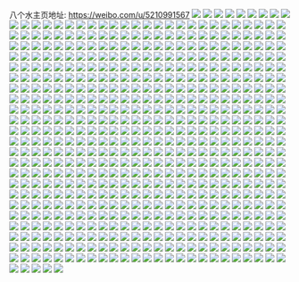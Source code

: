 八个水主页地址: https://weibo.com/u/5210991567 
![](https://wx4.sinaimg.cn/mw2000/005GEMX5ly1h9gey5vyi4j31o0280u0x.jpg) 
![](https://wx4.sinaimg.cn/mw2000/005GEMX5ly1h9gf0i4vkaj31o0280npd.jpg) 
![](https://wx4.sinaimg.cn/mw2000/005GEMX5ly1h9gf0k9v6uj31o0280qv5.jpg) 
![](https://wx4.sinaimg.cn/mw2000/005GEMX5ly1h9gf0n06wxj31o0280npd.jpg) 
![](https://wx4.sinaimg.cn/mw2000/005GEMX5ly1h9czkvmze8j329635sqv5.jpg) 
![](https://wx4.sinaimg.cn/mw2000/005GEMX5ly1h93srna5d2j32c0340b29.jpg) 
![](https://wx4.sinaimg.cn/mw2000/005GEMX5ly1h93srnpyzqj32c03407wh.jpg) 
![](https://wx4.sinaimg.cn/mw2000/005GEMX5ly1h93srmkduwj32c0340qv7.jpg) 
![](https://wx4.sinaimg.cn/mw2000/005GEMX5ly1h93sro7ycij32c0340b29.jpg) 
![](https://wx4.sinaimg.cn/mw2000/005GEMX5ly1h93srootwbj32c03407wh.jpg) 
![](https://wx4.sinaimg.cn/mw2000/005GEMX5ly1h93srqcg6mj32g533zx6p.jpg) 
![](https://wx4.sinaimg.cn/mw2000/005GEMX5ly1h93srryj27j32c0340qv5.jpg) 
![](https://wx4.sinaimg.cn/mw2000/005GEMX5ly1h93srtt03nj32c0340u0y.jpg) 
![](https://wx4.sinaimg.cn/mw2000/005GEMX5ly1h8l05dmzvkj32801o0e82.jpg) 
![](https://wx4.sinaimg.cn/mw2000/005GEMX5ly1h8l05fzbmfj31o02801kz.jpg) 
![](https://wx4.sinaimg.cn/mw2000/005GEMX5ly1h8l05jiqdsj31o02801kz.jpg) 
![](https://wx4.sinaimg.cn/mw2000/005GEMX5ly1h8l05bpfg2j31o02807wi.jpg) 
![](https://wx4.sinaimg.cn/mw2000/005GEMX5ly1h8l05ligzaj31o0280b2a.jpg) 
![](https://wx4.sinaimg.cn/mw2000/005GEMX5ly1h8l05nrnquj32801o04qq.jpg) 
![](https://wx4.sinaimg.cn/mw2000/005GEMX5ly1h8l057kz4dj32801o0kjm.jpg) 
![](https://wx4.sinaimg.cn/mw2000/005GEMX5ly1h8d2urvsj7j31o0280npd.jpg) 
![](https://wx4.sinaimg.cn/mw2000/005GEMX5ly1h8ato4u8zmj30lc0sgdnh.jpg) 
![](https://wx4.sinaimg.cn/mw2000/005GEMX5ly1h88lgmqphkj32801o07wh.jpg) 
![](https://wx4.sinaimg.cn/mw2000/005GEMX5ly1h88lgksahjj31o0280b29.jpg) 
![](https://wx4.sinaimg.cn/mw2000/005GEMX5ly1h88lgnlpjdj31o0280kjl.jpg) 
![](https://wx4.sinaimg.cn/mw2000/005GEMX5ly1h83ofme8pxj32801o0npd.jpg) 
![](https://wx4.sinaimg.cn/mw2000/005GEMX5ly1h83off1amfj31o0280u0x.jpg) 
![](https://wx4.sinaimg.cn/mw2000/005GEMX5ly1h83ofp0f60j32801o0b29.jpg) 
![](https://wx4.sinaimg.cn/mw2000/005GEMX5ly1h83i53p9oej31o0280b29.jpg) 
![](https://wx4.sinaimg.cn/mw2000/005GEMX5ly1h83oftvh3sj316o1kwqno.jpg) 
![](https://wx4.sinaimg.cn/mw2000/005GEMX5ly1h83ofz33loj316o1kw7r5.jpg) 
![](https://wx4.sinaimg.cn/mw2000/005GEMX5ly1h83og46kt4j316o1kwnjv.jpg) 
![](https://wx4.sinaimg.cn/mw2000/005GEMX5ly1h83og88g2kj316o1kwasc.jpg) 
![](https://wx4.sinaimg.cn/mw2000/005GEMX5ly1h83ogbefatj32801o0e81.jpg) 
![](https://wx4.sinaimg.cn/mw2000/005GEMX5ly1h83ogk2mozj31o0280hdt.jpg) 
![](https://wx4.sinaimg.cn/mw2000/005GEMX5ly1h817heslv9j30tq0sg0we.jpg) 
![](https://wx4.sinaimg.cn/mw2000/005GEMX5ly1h817hfsxz0j30n01dse26.jpg) 
![](https://wx4.sinaimg.cn/mw2000/005GEMX5ly1h817hgzzkuj30n01dse21.jpg) 
![](https://wx4.sinaimg.cn/mw2000/005GEMX5ly1h817hihd43j30n01dsnjv.jpg) 
![](https://wx4.sinaimg.cn/mw2000/005GEMX5ly1h817heb8ioj30n01dsty5.jpg) 
![](https://wx4.sinaimg.cn/mw2000/005GEMX5ly1h806l0jrkrj30sg0xgn1t.jpg) 
![](https://wx4.sinaimg.cn/mw2000/005GEMX5ly1h806l0yuk5j30u00u0jw5.jpg) 
![](https://wx4.sinaimg.cn/mw2000/005GEMX5ly1h806l1afbgj30n01dsqbz.jpg) 
![](https://wx4.sinaimg.cn/mw2000/005GEMX5ly1h806l09adrj30n01ds44c.jpg) 
![](https://wx4.sinaimg.cn/mw2000/005GEMX5ly1h806l1krhpj30n01dsqa9.jpg) 
![](https://wx4.sinaimg.cn/mw2000/005GEMX5ly1h7pvinyyc9j31o0280x6p.jpg) 
![](https://wx4.sinaimg.cn/mw2000/005GEMX5ly1h7pvipt7m1j31o0280npd.jpg) 
![](https://wx4.sinaimg.cn/mw2000/005GEMX5ly1h7pvik76ytj31o0280qv5.jpg) 
![](https://wx4.sinaimg.cn/mw2000/005GEMX5ly1h7pviqmnu1j31o0280b29.jpg) 
![](https://wx4.sinaimg.cn/mw2000/005GEMX5ly1h7pvirbq67j31o02804qp.jpg) 
![](https://wx4.sinaimg.cn/mw2000/005GEMX5ly1h7pviuv1drj31o0280hdu.jpg) 
![](https://wx4.sinaimg.cn/mw2000/005GEMX5ly1h7pvixen2pj31o0280b29.jpg) 
![](https://wx4.sinaimg.cn/mw2000/005GEMX5ly1h7guoygaemj30qc08qq3o.jpg) 
![](https://wx4.sinaimg.cn/mw2000/005GEMX5ly1h7dcrbfuk8j30n01dsti4.jpg) 
![](https://wx4.sinaimg.cn/mw2000/005GEMX5ly1h772kk5fuwj30u0140ag8.jpg) 
![](https://wx4.sinaimg.cn/mw2000/005GEMX5ly1h72fpncqjtj31kw16oqr0.jpg) 
![](https://wx4.sinaimg.cn/mw2000/005GEMX5ly1h72fpmp7olj31kw16okep.jpg) 
![](https://wx4.sinaimg.cn/mw2000/005GEMX5ly1h6sidwfvdjj30n01dsn3u.jpg) 
![](https://wx4.sinaimg.cn/mw2000/005GEMX5ly1h6sidvugs9j32801o0b29.jpg) 
![](https://wx4.sinaimg.cn/mw2000/005GEMX5ly1h6sie0vvvzj30n00c4acn.jpg) 
![](https://wx4.sinaimg.cn/mw2000/005GEMX5ly1h65e75joofj31771lle11.jpg) 
![](https://wx4.sinaimg.cn/mw2000/005GEMX5ly1h5j8yk8mooj30n01dsgta.jpg) 
![](https://wx4.sinaimg.cn/mw2000/005GEMX5ly1h5izv6737mj30n01dsjwu.jpg) 
![](https://wx4.sinaimg.cn/mw2000/005GEMX5ly1h57oiot812j30u013s7c9.jpg) 
![](https://wx4.sinaimg.cn/mw2000/005GEMX5ly1h57oiog3g0j30u014sdny.jpg) 
![](https://wx4.sinaimg.cn/mw2000/005GEMX5ly1h537mlbfogj30tf1gcdoi.jpg) 
![](https://wx4.sinaimg.cn/mw2000/005GEMX5ly1h4znwzdmgrj31kw16ox1u.jpg) 
![](https://wx4.sinaimg.cn/mw2000/005GEMX5ly1h4znx0ukj1j31o0280hdt.jpg) 
![](https://wx4.sinaimg.cn/mw2000/005GEMX5ly1h4znx2622aj31o0280npd.jpg) 
![](https://wx4.sinaimg.cn/mw2000/005GEMX5ly1h4znx3g1vcj31kw23wkhg.jpg) 
![](https://wx4.sinaimg.cn/mw2000/005GEMX5ly1h4znwxv7lkj32801o0hdt.jpg) 
![](https://wx4.sinaimg.cn/mw2000/005GEMX5ly1h4znx4r579j32801o0b29.jpg) 
![](https://wx4.sinaimg.cn/mw2000/005GEMX5ly1h4zokqg36ij32801o07wh.jpg) 
![](https://wx4.sinaimg.cn/mw2000/005GEMX5ly1h4zolp3ipaj31o0280kjl.jpg) 
![](https://wx4.sinaimg.cn/mw2000/005GEMX5ly1h4zolskuljj31o0280kjl.jpg) 
![](https://wx4.sinaimg.cn/mw2000/005GEMX5ly1h4zolv9u3ej31o0280x34.jpg) 
![](https://wx4.sinaimg.cn/mw2000/005GEMX5ly1h4zolxbs36j32801o0e81.jpg) 
![](https://wx4.sinaimg.cn/mw2000/005GEMX5ly1h4sn21yimwj32801o0kjl.jpg) 
![](https://wx4.sinaimg.cn/mw2000/005GEMX5ly1h4sn2o4jnsj31o0280hdt.jpg) 
![](https://wx4.sinaimg.cn/mw2000/005GEMX5ly1h4sn385kltj32801o0qv5.jpg) 
![](https://wx4.sinaimg.cn/mw2000/005GEMX5ly1h4sn4hiog0j32c03404qr.jpg) 
![](https://wx4.sinaimg.cn/mw2000/005GEMX5ly1h3zj97c4lpj32801o0hdt.jpg) 
![](https://wx4.sinaimg.cn/mw2000/005GEMX5ly1h3zj993005j32801o0kjl.jpg) 
![](https://wx4.sinaimg.cn/mw2000/005GEMX5ly1h3v346rku0j32801o0u0x.jpg) 
![](https://wx4.sinaimg.cn/mw2000/005GEMX5ly1h3v349o3b6j32c03407wj.jpg) 
![](https://wx4.sinaimg.cn/mw2000/005GEMX5ly1h3tnl6ddf5j32c033znpe.jpg) 
![](https://wx4.sinaimg.cn/mw2000/005GEMX5ly1h3tnl9mg61j32c033znpe.jpg) 
![](https://wx4.sinaimg.cn/mw2000/005GEMX5ly1h3suhgvdprj31ds0n0dux.jpg) 
![](https://wx4.sinaimg.cn/mw2000/005GEMX5ly1h3jo71z6e5j32801o01ky.jpg) 
![](https://wx4.sinaimg.cn/mw2000/005GEMX5ly1h3jo743m4bj32801o04qq.jpg) 
![](https://wx4.sinaimg.cn/mw2000/005GEMX5ly1h3jo76brtlj32801o07wi.jpg) 
![](https://wx4.sinaimg.cn/mw2000/005GEMX5ly1h3jo781qkaj32801o0u0x.jpg) 
![](https://wx4.sinaimg.cn/mw2000/005GEMX5ly1h3jo79x1o7j32801o01ky.jpg) 
![](https://wx4.sinaimg.cn/mw2000/005GEMX5ly1h3jo7bl215j30n01dsqg0.jpg) 
![](https://wx4.sinaimg.cn/mw2000/005GEMX5ly1h3jo6zeonej32c03401kz.jpg) 
![](https://wx4.sinaimg.cn/mw2000/005GEMX5ly1h3jo7f3safj33402c0u0y.jpg) 
![](https://wx4.sinaimg.cn/mw2000/005GEMX5ly1h3jo7kbzlkj32801o0qv8.jpg) 
![](https://wx4.sinaimg.cn/mw2000/005GEMX5ly1h3jo7peo9wj32801o0b2c.jpg) 
![](https://wx4.sinaimg.cn/mw2000/005GEMX5ly1h3jo7uaq1cj32801o0kjo.jpg) 
![](https://wx4.sinaimg.cn/mw2000/005GEMX5ly1h3jo7yaotbj32801o04qs.jpg) 
![](https://wx4.sinaimg.cn/mw2000/005GEMX5ly1h3jo8ybmbnj32c03407wo.jpg) 
![](https://wx4.sinaimg.cn/mw2000/005GEMX5ly1h2ywgdrxdoj31400u0tf2.jpg) 
![](https://wx4.sinaimg.cn/mw2000/005GEMX5ly1h2ywgf8mu1j31400u0n72.jpg) 
![](https://wx4.sinaimg.cn/mw2000/005GEMX5ly1h2ywgg66buj30u0140wkr.jpg) 
![](https://wx4.sinaimg.cn/mw2000/005GEMX5ly1h2xt4h2lesj30u00u0n2k.jpg) 
![](https://wx4.sinaimg.cn/mw2000/005GEMX5ly1h2xt4hhalij30u00u0jwn.jpg) 
![](https://wx4.sinaimg.cn/mw2000/005GEMX5ly1h2xt4idrxvj31400u0dpe.jpg) 
![](https://wx4.sinaimg.cn/mw2000/005GEMX5ly1h2xt4gm4wdj31400u0wnu.jpg) 
![](https://wx4.sinaimg.cn/mw2000/005GEMX5ly1h2xt4jblkyj314t0u0gu3.jpg) 
![](https://wx4.sinaimg.cn/mw2000/005GEMX5ly1h2xt4kt858j314t0u0jzt.jpg) 
![](https://wx4.sinaimg.cn/mw2000/005GEMX5ly1h2xt4lh14ej30u013m43j.jpg) 
![](https://wx4.sinaimg.cn/mw2000/005GEMX5ly1h2xt4lwdo3j30u013pq7t.jpg) 
![](https://wx4.sinaimg.cn/mw2000/005GEMX5ly1h2xt4mf3krj31400u0wld.jpg) 
![](https://wx4.sinaimg.cn/mw2000/005GEMX5ly1h2pe58l46fj32801o0u0x.jpg) 
![](https://wx4.sinaimg.cn/mw2000/005GEMX5ly1h2pe4wme4wj32801o0u0x.jpg) 
![](https://wx4.sinaimg.cn/mw2000/005GEMX5ly1h2pe5ijp4gj32801o0u0x.jpg) 
![](https://wx4.sinaimg.cn/mw2000/005GEMX5ly1h2js8h02u3j32801o01kx.jpg) 
![](https://wx4.sinaimg.cn/mw2000/005GEMX5ly1h2e23y118qj32c033y7wj.jpg) 
![](https://wx4.sinaimg.cn/mw2000/005GEMX5ly1h2e240ud4wj32c033y4qs.jpg) 
![](https://wx4.sinaimg.cn/mw2000/005GEMX5ly1h2e23w1sh0j32c033y1ky.jpg) 
![](https://wx4.sinaimg.cn/mw2000/005GEMX5ly1h2bs3chhxuj316o1kw1db.jpg) 
![](https://wx4.sinaimg.cn/mw2000/005GEMX5ly1h2bm99w0p0j30n01dsamj.jpg) 
![](https://wx4.sinaimg.cn/mw2000/005GEMX5ly1h2bm98cfegj32c03407wj.jpg) 
![](https://wx4.sinaimg.cn/mw2000/005GEMX5ly1h25l9to1fsj30n00r4jta.jpg) 
![](https://wx4.sinaimg.cn/mw2000/005GEMX5ly1h24skwkv0hj32801o0kjl.jpg) 
![](https://wx4.sinaimg.cn/mw2000/005GEMX5ly1h24sktrngnj31o0280npd.jpg) 
![](https://wx4.sinaimg.cn/mw2000/005GEMX5ly1h23d4mxzgdj32c030hx6q.jpg) 
![](https://wx4.sinaimg.cn/mw2000/005GEMX5ly1h20364ayxbj31400u043o.jpg) 
![](https://wx4.sinaimg.cn/mw2000/005GEMX5ly1h20363pp0lj30u00z20xd.jpg) 
![](https://wx4.sinaimg.cn/mw2000/005GEMX5ly1h1vkf4m7qnj30n01dsast.jpg) 
![](https://wx4.sinaimg.cn/mw2000/005GEMX5ly1h1vkf3nqd2j30n01dstq9.jpg) 
![](https://wx4.sinaimg.cn/mw2000/005GEMX5ly1h1px37fjiuj32c0340hdv.jpg) 
![](https://wx4.sinaimg.cn/mw2000/005GEMX5ly1h1px39k57gj31nz280b29.jpg) 
![](https://wx4.sinaimg.cn/mw2000/005GEMX5ly1h1px353y51j30n01e1jxa.jpg) 
![](https://wx4.sinaimg.cn/mw2000/005GEMX5ly1h1px39zv7xj30n01elq8x.jpg) 
![](https://wx4.sinaimg.cn/mw2000/005GEMX5ly1h1px3bgyjpj32801o0kjl.jpg) 
![](https://wx4.sinaimg.cn/mw2000/005GEMX5ly1h1px3d1hhoj31o0280npd.jpg) 
![](https://wx4.sinaimg.cn/mw2000/005GEMX5ly1h1px3ep36qj32801o0qv5.jpg) 
![](https://wx4.sinaimg.cn/mw2000/005GEMX5ly1h1px3gagvkj31o02801ky.jpg) 
![](https://wx4.sinaimg.cn/mw2000/005GEMX5ly1h1px3ic1baj327z1nxkjl.jpg) 
![](https://wx4.sinaimg.cn/mw2000/005GEMX5ly1h1nilio3cgj30u01hc16q.jpg) 
![](https://wx4.sinaimg.cn/mw2000/005GEMX5ly1h1bwxf7v3sj31kw16ob29.jpg) 
![](https://wx4.sinaimg.cn/mw2000/005GEMX5ly1h18k7vlzauj32801o04qq.jpg) 
![](https://wx4.sinaimg.cn/mw2000/005GEMX5ly1h18k7ypf7ij32801o0npd.jpg) 
![](https://wx4.sinaimg.cn/mw2000/005GEMX5ly1h18k7tf4cvj32801o0x6p.jpg) 
![](https://wx4.sinaimg.cn/mw2000/005GEMX5ly1h18k85qc21j32801o04qq.jpg) 
![](https://wx4.sinaimg.cn/mw2000/005GEMX5ly1h18k8d8xe6j32801o0b2a.jpg) 
![](https://wx4.sinaimg.cn/mw2000/005GEMX5ly1h18k8orwfsj32c03407wj.jpg) 
![](https://wx4.sinaimg.cn/mw2000/005GEMX5ly1h14i803u82j31jp15s4jf.jpg) 
![](https://wx4.sinaimg.cn/mw2000/005GEMX5ly1h12wjpv5m7j30u00u0jx3.jpg) 
![](https://wx4.sinaimg.cn/mw2000/005GEMX5ly1h12wjqirfdj30pt0xdn0u.jpg) 
![](https://wx4.sinaimg.cn/mw2000/005GEMX5ly1h12wjr1au1j31400u0dno.jpg) 
![](https://wx4.sinaimg.cn/mw2000/005GEMX5ly1h12wjrsd62j31400u07cq.jpg) 
![](https://wx4.sinaimg.cn/mw2000/005GEMX5ly1h12wjsg1ouj31400u0jyc.jpg) 
![](https://wx4.sinaimg.cn/mw2000/005GEMX5ly1h12wju3lcmj30u01hc10q.jpg) 
![](https://wx4.sinaimg.cn/mw2000/005GEMX5ly1h0y6pva29cj32801o0u0x.jpg) 
![](https://wx4.sinaimg.cn/mw2000/005GEMX5ly1h0vp9ozc6ej32c03404qs.jpg) 
![](https://wx4.sinaimg.cn/mw2000/005GEMX5ly1h0vp9sipxtj32c03407wk.jpg) 
![](https://wx4.sinaimg.cn/mw2000/005GEMX5ly1h0vp9xu78fj32c0340kjo.jpg) 
![](https://wx4.sinaimg.cn/mw2000/005GEMX5ly1h0vpa1yb3aj32c0340x6s.jpg) 
![](https://wx4.sinaimg.cn/mw2000/005GEMX5ly1h0vpa6gof5j32c03407wk.jpg) 
![](https://wx4.sinaimg.cn/mw2000/005GEMX5ly1h0r513izwij32c0340hdv.jpg) 
![](https://wx4.sinaimg.cn/mw2000/005GEMX5ly1h0r515gntuj31af0lxaiv.jpg) 
![](https://wx4.sinaimg.cn/mw2000/005GEMX5ly1h0r50n7dc4j32801o01ky.jpg) 
![](https://wx4.sinaimg.cn/mw2000/005GEMX5ly1h0r5182cv2j32801o04qp.jpg) 
![](https://wx4.sinaimg.cn/mw2000/005GEMX5ly1h0r518m0f2j30lh0ziwfm.jpg) 
![](https://wx4.sinaimg.cn/mw2000/005GEMX5ly1h0nb6u2243j30n01ds4h5.jpg) 
![](https://wx4.sinaimg.cn/mw2000/005GEMX5ly1h0mj4178w7j30zk1beb29.jpg) 
![](https://wx4.sinaimg.cn/mw2000/005GEMX5ly1h0mj3v8mx2j32801o0b2b.jpg) 
![](https://wx4.sinaimg.cn/mw2000/005GEMX5ly1h0mj452yawj31be0zknmi.jpg) 
![](https://wx4.sinaimg.cn/mw2000/005GEMX5ly1h0mj46rqgej32801o0b29.jpg) 
![](https://wx4.sinaimg.cn/mw2000/005GEMX5ly1h0leam9t4bj31o0280e81.jpg) 
![](https://wx4.sinaimg.cn/mw2000/005GEMX5ly1h0leap7fa3j31o0280e81.jpg) 
![](https://wx4.sinaimg.cn/mw2000/005GEMX5ly1h0leas8g3xj32801o0e81.jpg) 
![](https://wx4.sinaimg.cn/mw2000/005GEMX5ly1h0leaiot53j32801o0qv5.jpg) 
![](https://wx4.sinaimg.cn/mw2000/005GEMX5ly1h0leavofrzj32801o0kjl.jpg) 
![](https://wx4.sinaimg.cn/mw2000/005GEMX5ly1h0leawxscwj32801o07wh.jpg) 
![](https://wx4.sinaimg.cn/mw2000/005GEMX5ly1h0557tennbj31o0280npd.jpg) 
![](https://wx4.sinaimg.cn/mw2000/005GEMX5ly1h05580h5sfj32801o04qp.jpg) 
![](https://wx4.sinaimg.cn/mw2000/005GEMX5ly1h0558bxwosj32801o0kjl.jpg) 
![](https://wx4.sinaimg.cn/mw2000/005GEMX5ly1h0558o9wzpj32801o0kjl.jpg) 
![](https://wx4.sinaimg.cn/mw2000/005GEMX5ly1h0558zplmxj32801o0hdt.jpg) 
![](https://wx4.sinaimg.cn/mw2000/005GEMX5ly1h055996l9ij32801o0kjl.jpg) 
![](https://wx4.sinaimg.cn/mw2000/005GEMX5ly1h0559myfc1j32801o0kjl.jpg) 
![](https://wx4.sinaimg.cn/mw2000/005GEMX5ly1h0559uj9a5j316o1kwe5h.jpg) 
![](https://wx4.sinaimg.cn/mw2000/005GEMX5ly1h055adldm6j32c033z1kz.jpg) 
![](https://wx4.sinaimg.cn/mw2000/005GEMX5ly1h055ajupw8j32801o0npd.jpg) 
![](https://wx4.sinaimg.cn/mw2000/005GEMX5ly1h055au20fbj32801o0kjl.jpg) 
![](https://wx4.sinaimg.cn/mw2000/005GEMX5ly1h0557htrrpj32801o0qv5.jpg) 
![](https://wx4.sinaimg.cn/mw2000/005GEMX5ly1h055b8lw49j32801o0qv5.jpg) 
![](https://wx4.sinaimg.cn/mw2000/005GEMX5ly1h055bc2jvmj31o02807wh.jpg) 
![](https://wx4.sinaimg.cn/mw2000/005GEMX5ly1gzwp0iwzpwj30je19379c.jpg) 
![](https://wx4.sinaimg.cn/mw2000/005GEMX5ly1gzwp0jh29fj30g40fc0u0.jpg) 
![](https://wx4.sinaimg.cn/mw2000/005GEMX5ly1gzgzaevws8j33402c0b2d.jpg) 
![](https://wx4.sinaimg.cn/mw2000/005GEMX5ly1gzgzahk0csj33402bt7wk.jpg) 
![](https://wx4.sinaimg.cn/mw2000/005GEMX5ly1gzgzalix46j33402b6b2c.jpg) 
![](https://wx4.sinaimg.cn/mw2000/005GEMX5ly1gzgzaptmvhj334029sqv8.jpg) 
![](https://wx4.sinaimg.cn/mw2000/005GEMX5ly1gzgzaqvrsuj32c02qmqv5.jpg) 
![](https://wx4.sinaimg.cn/mw2000/005GEMX5ly1gzgzauoyf5j33402c01l1.jpg) 
![](https://wx4.sinaimg.cn/mw2000/005GEMX5ly1gzgzaz3ou7j33402c0b2d.jpg) 
![](https://wx4.sinaimg.cn/mw2000/005GEMX5ly1gzgzb2fti3j32u527gnpf.jpg) 
![](https://wx4.sinaimg.cn/mw2000/005GEMX5ly1gzgzb3p69rj32sq220npe.jpg) 
![](https://wx4.sinaimg.cn/mw2000/005GEMX5ly1gzgzb616k3j32801o0u0x.jpg) 
![](https://wx4.sinaimg.cn/mw2000/005GEMX5ly1gzgzb7r20yj32801o0npd.jpg) 
![](https://wx4.sinaimg.cn/mw2000/005GEMX5ly1gzgzb8hco7j32801o0e81.jpg) 
![](https://wx4.sinaimg.cn/mw2000/005GEMX5ly1gyuwirs08tj30n01dswpg.jpg) 
![](https://wx4.sinaimg.cn/mw2000/005GEMX5ly1gyt8qr6gt0j30zk0mp7ab.jpg) 
![](https://wx4.sinaimg.cn/mw2000/005GEMX5ly1gyt8r58fkwj30zk0ltgum.jpg) 
![](https://wx4.sinaimg.cn/mw2000/005GEMX5ly1gyt8r4uciwj30zk0hmdn8.jpg) 
![](https://wx4.sinaimg.cn/mw2000/005GEMX5ly1gyt8r5ndbnj30zk0ie10b.jpg) 
![](https://wx4.sinaimg.cn/mw2000/005GEMX5ly1gyke8vojn5j31o0280dyg.jpg) 
![](https://wx4.sinaimg.cn/mw2000/005GEMX5ly1gyke8yg257j31o02804hs.jpg) 
![](https://wx4.sinaimg.cn/mw2000/005GEMX5ly1gyke902n0zj31o0280qma.jpg) 
![](https://wx4.sinaimg.cn/mw2000/005GEMX5ly1gyke90zsq3j32801o0h47.jpg) 
![](https://wx4.sinaimg.cn/mw2000/005GEMX5ly1gyke926aebj31o02801cp.jpg) 
![](https://wx4.sinaimg.cn/mw2000/005GEMX5ly1gyke933cgej31o0280asz.jpg) 
![](https://wx4.sinaimg.cn/mw2000/005GEMX5ly1gyke93rc5wj31o0280h51.jpg) 
![](https://wx4.sinaimg.cn/mw2000/005GEMX5ly1gyke8xiho0j31o0280qn7.jpg) 
![](https://wx4.sinaimg.cn/mw2000/005GEMX5ly1gyke8uvyk8j31o0280h6i.jpg) 
![](https://wx4.sinaimg.cn/mw2000/005GEMX5ly1gyke94coqsj31o02801cl.jpg) 
![](https://wx4.sinaimg.cn/mw2000/005GEMX5ly1gyke951kggj31o0280e0f.jpg) 
![](https://wx4.sinaimg.cn/mw2000/005GEMX5ly1gyke95i2xgj31o0280ava.jpg) 
![](https://wx4.sinaimg.cn/mw2000/005GEMX5ly1gyke95z7luj31o0280h5j.jpg) 
![](https://wx4.sinaimg.cn/mw2000/005GEMX5ly1gyke96ihrtj31o02801g7.jpg) 
![](https://wx4.sinaimg.cn/mw2000/005GEMX5ly1gyke9727u9j31o0280nig.jpg) 
![](https://wx4.sinaimg.cn/mw2000/005GEMX5ly1gyke97ym88j31o0280kdb.jpg) 
![](https://wx4.sinaimg.cn/mw2000/005GEMX5ly1gyke98irphj31o0280awz.jpg) 
![](https://wx4.sinaimg.cn/mw2000/005GEMX5ly1gyjd4e98izj31kw1fgh9k.jpg) 
![](https://wx4.sinaimg.cn/mw2000/005GEMX5ly1gyjd4fwl4oj31171acqgs.jpg) 
![](https://wx4.sinaimg.cn/mw2000/005GEMX5ly1gyckfonbojj31ds0n0wxr.jpg) 
![](https://wx4.sinaimg.cn/mw2000/005GEMX5ly1gyckfpu9kcj31ds0n0ww1.jpg) 
![](https://wx4.sinaimg.cn/mw2000/005GEMX5ly1gyckfqud30j31ds0n0ww8.jpg) 
![](https://wx4.sinaimg.cn/mw2000/005GEMX5ly1gych3tvvf7j31o0280e81.jpg) 
![](https://wx4.sinaimg.cn/mw2000/005GEMX5ly1gych3vmww1j31o0280b29.jpg) 
![](https://wx4.sinaimg.cn/mw2000/005GEMX5ly1gych3xhmohj32801o0hdt.jpg) 
![](https://wx4.sinaimg.cn/mw2000/005GEMX5ly1gych3yy693j32801o07wh.jpg) 
![](https://wx4.sinaimg.cn/mw2000/005GEMX5ly1gych3zzahfj31o0280b29.jpg) 
![](https://wx4.sinaimg.cn/mw2000/005GEMX5ly1gych41gkk6j32801o0kjl.jpg) 
![](https://wx4.sinaimg.cn/mw2000/005GEMX5ly1gych42uggcj31o0280b29.jpg) 
![](https://wx4.sinaimg.cn/mw2000/005GEMX5ly1gych44i49pj31o02807wh.jpg) 
![](https://wx4.sinaimg.cn/mw2000/005GEMX5ly1gxxksp3v1uj32801o0hdt.jpg) 
![](https://wx4.sinaimg.cn/mw2000/005GEMX5ly1gxv4np8ektj32801o0b29.jpg) 
![](https://wx4.sinaimg.cn/mw2000/005GEMX5ly1gxv4nqemcdj32801o07wh.jpg) 
![](https://wx4.sinaimg.cn/mw2000/005GEMX5ly1gxv4nv4526j32801o0b29.jpg) 
![](https://wx4.sinaimg.cn/mw2000/005GEMX5ly1gxv4ntxhlvj32801o0e81.jpg) 
![](https://wx4.sinaimg.cn/mw2000/005GEMX5ly1gxv4nrjguzj32801o0b29.jpg) 
![](https://wx4.sinaimg.cn/mw2000/005GEMX5ly1gxv4nobj51j32801o0b29.jpg) 
![](https://wx4.sinaimg.cn/mw2000/005GEMX5ly1gxjdp5kajlj30ml0zr0w5.jpg) 
![](https://wx4.sinaimg.cn/mw2000/005GEMX5ly1gxh9fqej9dj30n01ds109.jpg) 
![](https://wx4.sinaimg.cn/mw2000/005GEMX5ly1gxh9fte9slj30n01ds46b.jpg) 
![](https://wx4.sinaimg.cn/mw2000/005GEMX5ly1gxh9fv7tutj30n01dswlx.jpg) 
![](https://wx4.sinaimg.cn/mw2000/005GEMX5ly1gxh9fygvygj30n01dsdnf.jpg) 
![](https://wx4.sinaimg.cn/mw2000/005GEMX5ly1gxh9foc3zkj30n01dsqas.jpg) 
![](https://wx4.sinaimg.cn/mw2000/005GEMX5ly1gxh9g0kfecj30n01dswm9.jpg) 
![](https://wx4.sinaimg.cn/mw2000/005GEMX5ly1gx9ocxs79aj30mu0b0t94.jpg) 
![](https://wx4.sinaimg.cn/mw2000/005GEMX5ly1gx9jv6en2ej30n01ds7c1.jpg) 
![](https://wx4.sinaimg.cn/mw2000/005GEMX5ly1gx9jvl20vuj30mu0pitd8.jpg) 
![](https://wx4.sinaimg.cn/mw2000/005GEMX5ly1gwwc0a7z1ej30u014043q.jpg) 
![](https://wx4.sinaimg.cn/mw2000/005GEMX5ly1gwwc0akm2yj31400u07ah.jpg) 
![](https://wx4.sinaimg.cn/mw2000/005GEMX5ly1gwwc0avog7j30u00yiq8b.jpg) 
![](https://wx4.sinaimg.cn/mw2000/005GEMX5ly1gwwc0behs7j31400u07al.jpg) 
![](https://wx4.sinaimg.cn/mw2000/005GEMX5ly1gwwc0c7labj31400u0qag.jpg) 
![](https://wx4.sinaimg.cn/mw2000/005GEMX5ly1gwk2v6zcrqj30u0140n5s.jpg) 
![](https://wx4.sinaimg.cn/mw2000/005GEMX5ly1gw3kacvlbhj31400u0tfc.jpg) 
![](https://wx4.sinaimg.cn/mw2000/005GEMX5ly1gw3kadfsxkj30u014045x.jpg) 
![](https://wx4.sinaimg.cn/mw2000/005GEMX5ly1gvpo4gxblhj61400u07bh02.jpg) 
![](https://wx4.sinaimg.cn/mw2000/005GEMX5ly1gvpo4fd03hj61400u045602.jpg) 
![](https://wx4.sinaimg.cn/mw2000/005GEMX5ly1gvpo4fztf3j31400u0101.jpg) 
![](https://wx4.sinaimg.cn/mw2000/005GEMX5ly1gvpo4ggg54j31400u0qaa.jpg) 
![](https://wx4.sinaimg.cn/mw2000/005GEMX5ly1gvpo4hdm0kj60u01407a002.jpg) 
![](https://wx4.sinaimg.cn/mw2000/005GEMX5ly1gvpo4hw02sj60u014049702.jpg) 
![](https://wx4.sinaimg.cn/mw2000/005GEMX5ly1gvki070jwlj60u01407ff02.jpg) 
![](https://wx4.sinaimg.cn/mw2000/005GEMX5ly1gvki07tnvtj60u0140wod02.jpg) 
![](https://wx4.sinaimg.cn/mw2000/005GEMX5ly1gvhgnvwqtxj61400u044o02.jpg) 
![](https://wx4.sinaimg.cn/mw2000/005GEMX5ly1gvf5xkicwpj60n01ds43s02.jpg) 
![](https://wx4.sinaimg.cn/mw2000/005GEMX5ly1gvf5xcw3o5j60n01dsn2302.jpg) 
![](https://wx4.sinaimg.cn/mw2000/005GEMX5ly1gvf5yafbajj60u01hc11z02.jpg) 
![](https://wx4.sinaimg.cn/mw2000/005GEMX5ly1gvf5y8s3o4j60u0140q9n02.jpg) 
![](https://wx4.sinaimg.cn/mw2000/005GEMX5ly1gvdf6wfv2mj60u01400zn02.jpg) 
![](https://wx4.sinaimg.cn/mw2000/005GEMX5ly1gv5fydma1xj60u0140qaq02.jpg) 
![](https://wx4.sinaimg.cn/mw2000/005GEMX5ly1gv5fybubeuj61400u0n6u02.jpg) 
![](https://wx4.sinaimg.cn/mw2000/005GEMX5ly1gv4uy46ss7j60u0140jzd02.jpg) 
![](https://wx4.sinaimg.cn/mw2000/005GEMX5ly1gv4uyaf2pbj60u014010r02.jpg) 
![](https://wx4.sinaimg.cn/mw2000/005GEMX5ly1gv4uya05l0j30u0140aia.jpg) 
![](https://wx4.sinaimg.cn/mw2000/005GEMX5ly1gv4uy2oii1j30u0140tkp.jpg) 
![](https://wx4.sinaimg.cn/mw2000/005GEMX5ly1gv4uy8ylg3j60u0140tif02.jpg) 
![](https://wx4.sinaimg.cn/mw2000/005GEMX5ly1gv4uy53ghtj60u0140aie02.jpg) 
![](https://wx4.sinaimg.cn/mw2000/005GEMX5ly1gv4uy6xa7ij60u014013u02.jpg) 
![](https://wx4.sinaimg.cn/mw2000/005GEMX5ly1gv4uy8eytkj60u0140thv02.jpg) 
![](https://wx4.sinaimg.cn/mw2000/005GEMX5ly1gv4uy9jxjfj30u014013f.jpg) 
![](https://wx4.sinaimg.cn/mw2000/005GEMX5ly1guwbbzwcf9j60n01dswj502.jpg) 
![](https://wx4.sinaimg.cn/mw2000/005GEMX5ly1gujucz3720j61400u0dnx02.jpg) 
![](https://wx4.sinaimg.cn/mw2000/005GEMX5ly1gujud0cqdmj61400u0thk02.jpg) 
![](https://wx4.sinaimg.cn/mw2000/005GEMX5ly1guby1bzfb7j60u0140n3c02.jpg) 
![](https://wx4.sinaimg.cn/mw2000/005GEMX5ly1guby1cc9juj60u014078g02.jpg) 
![](https://wx4.sinaimg.cn/mw2000/005GEMX5ly1guby1cq0xyj60u010dwjl02.jpg) 
![](https://wx4.sinaimg.cn/mw2000/005GEMX5ly1guby1xo68hj60u0140ju002.jpg) 
![](https://wx4.sinaimg.cn/mw2000/005GEMX5ly1guby1d48r8j610k0rf44r02.jpg) 
![](https://wx4.sinaimg.cn/mw2000/005GEMX5ly1guby1f9ztyj31400u0qbe.jpg) 
![](https://wx4.sinaimg.cn/mw2000/005GEMX5ly1guby1fxubrj60u0140tiy02.jpg) 
![](https://wx4.sinaimg.cn/mw2000/005GEMX5ly1guby1y0txoj61400u047j02.jpg) 
![](https://wx4.sinaimg.cn/mw2000/005GEMX5ly1guby1gvgqaj61400u0gtt02.jpg) 
![](https://wx4.sinaimg.cn/mw2000/005GEMX5ly1gtwx4r1sitj30u0140agw.jpg) 
![](https://wx4.sinaimg.cn/mw2000/005GEMX5ly1gtwx4rjq46j31400u0do3.jpg) 
![](https://wx4.sinaimg.cn/mw2000/005GEMX5ly1gtwx4sm8wuj31400u0gs8.jpg) 
![](https://wx4.sinaimg.cn/mw2000/005GEMX5ly1gtwx4t51a4j31400u07bk.jpg) 
![](https://wx4.sinaimg.cn/mw2000/005GEMX5ly1gtwx4tinqbj30u014047g.jpg) 
![](https://wx4.sinaimg.cn/mw2000/005GEMX5ly1gtwx4twigtj31400u0n44.jpg) 
![](https://wx4.sinaimg.cn/mw2000/005GEMX5ly1gtule93xhzj30u0140n4n.jpg) 
![](https://wx4.sinaimg.cn/mw2000/005GEMX5ly1gtuleaqug9j30u014079q.jpg) 
![](https://wx4.sinaimg.cn/mw2000/005GEMX5ly1gtulebigujj30u0140n72.jpg) 
![](https://wx4.sinaimg.cn/mw2000/005GEMX5ly1gtule8hhdbj30u0140wlp.jpg) 
![](https://wx4.sinaimg.cn/mw2000/005GEMX5ly1gtj1ryayn0j31400u047k.jpg) 
![](https://wx4.sinaimg.cn/mw2000/005GEMX5ly1gtj1rz2o9nj31400u07cx.jpg) 
![](https://wx4.sinaimg.cn/mw2000/005GEMX5ly1gtj1rztceij31400u0doj.jpg) 
![](https://wx4.sinaimg.cn/mw2000/005GEMX5ly1gtj1s0vlotj31400u0gum.jpg) 
![](https://wx4.sinaimg.cn/mw2000/005GEMX5ly1gtj1s4k8wfj30u0140wj4.jpg) 
![](https://wx4.sinaimg.cn/mw2000/005GEMX5ly1gtj1s1s81aj30u0140jwl.jpg) 
![](https://wx4.sinaimg.cn/mw2000/005GEMX5ly1gtj1s2ul31j31400u0agy.jpg) 
![](https://wx4.sinaimg.cn/mw2000/005GEMX5ly1gtj1s3z3wdj31400u0wm7.jpg) 
![](https://wx4.sinaimg.cn/mw2000/005GEMX5ly1gtj1rx5pq5j30u0140wpu.jpg) 
![](https://wx4.sinaimg.cn/mw2000/005GEMX5ly1gtg16kra9aj30u0140jwl.jpg) 
![](https://wx4.sinaimg.cn/mw2000/005GEMX5ly1gt25prp9flj30u0140gwq.jpg) 
![](https://wx4.sinaimg.cn/mw2000/005GEMX5ly1gt25psj5jej30u0140h18.jpg) 
![](https://wx4.sinaimg.cn/mw2000/005GEMX5ly1gt0j9dc6zjj30u01ezdj4.jpg) 
![](https://wx4.sinaimg.cn/mw2000/005GEMX5ly1gs0nvte90bj32c0340npq.jpg) 
![](https://wx4.sinaimg.cn/mw2000/005GEMX5ly1gs0nvoim0bj32c03404qw.jpg) 
![](https://wx4.sinaimg.cn/mw2000/005GEMX5ly1gs0nvwhe2xj32bb32uqva.jpg) 
![](https://wx4.sinaimg.cn/mw2000/005GEMX5ly1gs0nw3ns5uj32801o0u10.jpg) 
![](https://wx4.sinaimg.cn/mw2000/005GEMX5ly1gs0nw58kotj32801o0kjo.jpg) 
![](https://wx4.sinaimg.cn/mw2000/005GEMX5ly1gs0nvxhzjwj30u0140ngq.jpg) 
![](https://wx4.sinaimg.cn/mw2000/005GEMX5ly1gs0nvyn782j32c03407wj.jpg) 
![](https://wx4.sinaimg.cn/mw2000/005GEMX5ly1gs0nw0dnx1j32c0340hdv.jpg) 
![](https://wx4.sinaimg.cn/mw2000/005GEMX5ly1gs0nw5yyh5j32c0340e81.jpg) 
![](https://wx4.sinaimg.cn/mw2000/005GEMX5ly1grlhggc0e1j31400u0tgn.jpg) 
![](https://wx4.sinaimg.cn/mw2000/005GEMX5ly1grj3lz9f72j30iw0iwgq4.jpg) 
![](https://wx4.sinaimg.cn/mw2000/005GEMX5ly1grgsqv2aq6j31400u0qae.jpg) 
![](https://wx4.sinaimg.cn/mw2000/005GEMX5ly1grgsqvyav1j31400u07bn.jpg) 
![](https://wx4.sinaimg.cn/mw2000/005GEMX5ly1grgsqwjcwbj31400u0woy.jpg) 
![](https://wx4.sinaimg.cn/mw2000/005GEMX5ly1grgsqxen16j31400u0tiz.jpg) 
![](https://wx4.sinaimg.cn/mw2000/005GEMX5ly1grgsqyi449j31400u0n8n.jpg) 
![](https://wx4.sinaimg.cn/mw2000/005GEMX5ly1grgsqzdefrj30u01407b5.jpg) 
![](https://wx4.sinaimg.cn/mw2000/005GEMX5ly1grgsr0p59vj30u018zgu6.jpg) 
![](https://wx4.sinaimg.cn/mw2000/005GEMX5ly1grgsr1zsvkj30u014dwmt.jpg) 
![](https://wx4.sinaimg.cn/mw2000/005GEMX5ly1grgsquerhgj30u0141jze.jpg) 
![](https://wx4.sinaimg.cn/mw2000/005GEMX5ly1grgsr2vjkgj30u014t46q.jpg) 
![](https://wx4.sinaimg.cn/mw2000/005GEMX5ly1grgsr3ppjgj30u014qn6d.jpg) 
![](https://wx4.sinaimg.cn/mw2000/005GEMX5ly1grgsr4mqhuj31400u0dm4.jpg) 
![](https://wx4.sinaimg.cn/mw2000/005GEMX5ly1grgsr5tqcaj31400u0tj7.jpg) 
![](https://wx4.sinaimg.cn/mw2000/005GEMX5ly1grgsr6ttxyj31400u0gvw.jpg) 
![](https://wx4.sinaimg.cn/mw2000/005GEMX5ly1grgsr7okk9j31400u0gsf.jpg) 
![](https://wx4.sinaimg.cn/mw2000/005GEMX5ly1grgsr8e3xzj31400u00zf.jpg) 
![](https://wx4.sinaimg.cn/mw2000/005GEMX5ly1grgsr9j0ckj31400u0k1k.jpg) 
![](https://wx4.sinaimg.cn/mw2000/005GEMX5ly1gqn1jyum6jj30ue0u0wic.jpg) 
![](https://wx4.sinaimg.cn/mw2000/005GEMX5ly1gqn1jz63x1j31400u0qe2.jpg) 
![](https://wx4.sinaimg.cn/mw2000/005GEMX5ly1gqn1jzhsmij31400u0dq0.jpg) 
![](https://wx4.sinaimg.cn/mw2000/005GEMX5ly1gqn1k096z0j31400u011m.jpg) 
![](https://wx4.sinaimg.cn/mw2000/005GEMX5ly1gqn1k0oswzj31400u0n7q.jpg) 
![](https://wx4.sinaimg.cn/mw2000/005GEMX5ly1gqn1k126voj30u0140jzy.jpg) 
![](https://wx4.sinaimg.cn/mw2000/005GEMX5ly1gqn1k1iyj1j31400u0nck.jpg) 
![](https://wx4.sinaimg.cn/mw2000/005GEMX5ly1gqn1k1uu80j30vs0u0dm6.jpg) 
![](https://wx4.sinaimg.cn/mw2000/005GEMX5ly1gqn1k26pjmj30u014hn6r.jpg) 
![](https://wx4.sinaimg.cn/mw2000/005GEMX5ly1gqn1k2lffej31400u0qf0.jpg) 
![](https://wx4.sinaimg.cn/mw2000/005GEMX5ly1gqey1wm9mnj30u014rk0l.jpg) 
![](https://wx4.sinaimg.cn/mw2000/005GEMX5ly1gqey1x0gy3j30u014ek17.jpg) 
![](https://wx4.sinaimg.cn/mw2000/005GEMX5ly1gqey1xb5u4j30u014qjwt.jpg) 
![](https://wx4.sinaimg.cn/mw2000/005GEMX5ly1gqey1w82dtj30u014i0zz.jpg) 
![](https://wx4.sinaimg.cn/mw2000/005GEMX5ly1gqey1xo2qbj30u01317ei.jpg) 
![](https://wx4.sinaimg.cn/mw2000/005GEMX5ly1gqey1y37mfj30u014htol.jpg) 
![](https://wx4.sinaimg.cn/mw2000/005GEMX5ly1gqey1yl3rmj30u0140qa8.jpg) 
![](https://wx4.sinaimg.cn/mw2000/005GEMX5ly1gqey1yyrvcj30u0140dov.jpg) 
![](https://wx4.sinaimg.cn/mw2000/005GEMX5ly1gqey1zbtfnj31400u014a.jpg) 
![](https://wx4.sinaimg.cn/mw2000/005GEMX5ly1gq5g43gmc5j30u014049c.jpg) 
![](https://wx4.sinaimg.cn/mw2000/005GEMX5ly1gq5g42ojarj30u0140n56.jpg) 
![](https://wx4.sinaimg.cn/mw2000/005GEMX5ly1gq3546esgcj31400u0qah.jpg) 
![](https://wx4.sinaimg.cn/mw2000/005GEMX5ly1gq35476hbmj31400u046f.jpg) 
![](https://wx4.sinaimg.cn/mw2000/005GEMX5ly1gq3548iwnwj30u0140dqs.jpg) 
![](https://wx4.sinaimg.cn/mw2000/005GEMX5ly1gq3549jcw8j30u0140all.jpg) 
![](https://wx4.sinaimg.cn/mw2000/005GEMX5ly1gq0i27a7rlj30u0140k0i.jpg) 
![](https://wx4.sinaimg.cn/mw2000/005GEMX5ly1gpypsqczvzj31o02801kx.jpg) 
![](https://wx4.sinaimg.cn/mw2000/005GEMX5ly1gpypsqy7epj31o02801kx.jpg) 
![](https://wx4.sinaimg.cn/mw2000/005GEMX5ly1gpypspg19jj31o0280b21.jpg) 
![](https://wx4.sinaimg.cn/mw2000/005GEMX5ly1gpypsrclpcj32801o0kii.jpg) 
![](https://wx4.sinaimg.cn/mw2000/005GEMX5ly1gpqejd9ot7j30u01t37ke.jpg) 
![](https://wx4.sinaimg.cn/mw2000/005GEMX5ly1gpqejccz25j30u0140n4e.jpg) 
![](https://wx4.sinaimg.cn/mw2000/005GEMX5ly1gpezi2xsi0j30u013zdwq.jpg) 
![](https://wx4.sinaimg.cn/mw2000/005GEMX5ly1gpezid33waj31400u0h3o.jpg) 
![](https://wx4.sinaimg.cn/mw2000/005GEMX5ly1gpezi8oszmj30u0140qey.jpg) 
![](https://wx4.sinaimg.cn/mw2000/005GEMX5ly1gpezi6uh65j30u0140tmz.jpg) 
![](https://wx4.sinaimg.cn/mw2000/005GEMX5ly1gpezi4nvffj30u0147ndj.jpg) 
![](https://wx4.sinaimg.cn/mw2000/005GEMX5ly1gpezi13suqj30u0140wu7.jpg) 
![](https://wx4.sinaimg.cn/mw2000/005GEMX5ly1gpezib2uxmj30u0149tkk.jpg) 
![](https://wx4.sinaimg.cn/mw2000/005GEMX5ly1gpeziej1luj31400u0qff.jpg) 
![](https://wx4.sinaimg.cn/mw2000/005GEMX5ly1gpezifzv3bj30u0140108.jpg) 
![](https://wx4.sinaimg.cn/mw2000/005GEMX5ly1gpdd6slx8hj30qo0r1td8.jpg) 
![](https://wx4.sinaimg.cn/mw2000/005GEMX5ly1gpb8buwshhj30u014xjzn.jpg) 
![](https://wx4.sinaimg.cn/mw2000/005GEMX5ly1gpa8epxsg3j31400u0qco.jpg) 
![](https://wx4.sinaimg.cn/mw2000/005GEMX5ly1gpa8erepslj31400u07f4.jpg) 
![](https://wx4.sinaimg.cn/mw2000/005GEMX5ly1gpa8esoaw3j31400u0ak6.jpg) 
![](https://wx4.sinaimg.cn/mw2000/005GEMX5ly1gpa8eo0surj31400u013r.jpg) 
![](https://wx4.sinaimg.cn/mw2000/005GEMX5ly1gpa8etx14vj31400u0ak2.jpg) 
![](https://wx4.sinaimg.cn/mw2000/005GEMX5ly1gpa8euzfgyj31400u048d.jpg) 
![](https://wx4.sinaimg.cn/mw2000/005GEMX5ly1gp83fr3jnfj30u0140gwb.jpg) 
![](https://wx4.sinaimg.cn/mw2000/005GEMX5ly1gp3hhecfr6j31400u0wps.jpg) 
![](https://wx4.sinaimg.cn/mw2000/005GEMX5ly1gp3hhhx0b1j30u0140dqr.jpg) 
![](https://wx4.sinaimg.cn/mw2000/005GEMX5ly1gp17xd1dx1j30u01417c4.jpg) 
![](https://wx4.sinaimg.cn/mw2000/005GEMX5ly1gp029l6e4sj30u0140k9m.jpg) 
![](https://wx4.sinaimg.cn/mw2000/005GEMX5ly1gp029lwijnj30u0140tpv.jpg) 
![](https://wx4.sinaimg.cn/mw2000/005GEMX5ly1gp029mhekmj30u01404et.jpg) 
![](https://wx4.sinaimg.cn/mw2000/005GEMX5ly1gp029muhnyj30u014j4ep.jpg) 
![](https://wx4.sinaimg.cn/mw2000/005GEMX5ly1gp029nip6jj30u0140nd6.jpg) 
![](https://wx4.sinaimg.cn/mw2000/005GEMX5ly1gou3vj8ku1j30mz0ukah4.jpg) 
![](https://wx4.sinaimg.cn/mw2000/005GEMX5ly1gotimyqs9hj30u01401al.jpg) 
![](https://wx4.sinaimg.cn/mw2000/005GEMX5ly1gotimxvqlsj30u01t3azs.jpg) 
![](https://wx4.sinaimg.cn/mw2000/005GEMX5ly1gotimzp0kbj30u01t3auj.jpg) 
![](https://wx4.sinaimg.cn/mw2000/005GEMX5ly1goincnosmcj30u014045w.jpg) 
![](https://wx4.sinaimg.cn/mw2000/005GEMX5ly1gocv0vcld4j31400u0gxf.jpg) 
![](https://wx4.sinaimg.cn/mw2000/005GEMX5ly1gocv0t1b8ej30u01hf44o.jpg) 
![](https://wx4.sinaimg.cn/mw2000/005GEMX5ly1goakr773jxj31400u07cu.jpg) 
![](https://wx4.sinaimg.cn/mw2000/005GEMX5ly1goakr61g2aj31400u0thn.jpg) 
![](https://wx4.sinaimg.cn/mw2000/005GEMX5ly1goakr7ppdgj31400u0tj2.jpg) 
![](https://wx4.sinaimg.cn/mw2000/005GEMX5ly1goakr88s9nj31400u0n8r.jpg) 
![](https://wx4.sinaimg.cn/mw2000/005GEMX5ly1goakr56rmoj31400u0wpk.jpg) 
![](https://wx4.sinaimg.cn/mw2000/005GEMX5ly1goakr6gohcj31400u0al6.jpg) 
![](https://wx4.sinaimg.cn/mw2000/005GEMX5ly1go74ecg0lgj31400u07dq.jpg) 
![](https://wx4.sinaimg.cn/mw2000/005GEMX5ly1go74ed8ksyj31400u0ajj.jpg) 
![](https://wx4.sinaimg.cn/mw2000/005GEMX5ly1go5myl80e1j30u019149y.jpg) 
![](https://wx4.sinaimg.cn/mw2000/005GEMX5ly1go5mym9en4j30u013e7gg.jpg) 
![](https://wx4.sinaimg.cn/mw2000/005GEMX5ly1gnxgalomy1j32c0340x6p.jpg) 
![](https://wx4.sinaimg.cn/mw2000/005GEMX5ly1gnxgamjvh9j32c03404qq.jpg) 
![](https://wx4.sinaimg.cn/mw2000/005GEMX5ly1gnxgao6zwfj30n01dskjn.jpg) 
![](https://wx4.sinaimg.cn/mw2000/005GEMX5ly1gnt9600q08j32801o0e81.jpg) 
![](https://wx4.sinaimg.cn/mw2000/005GEMX5ly1gnmz3moiafj32801o0hdt.jpg) 
![](https://wx4.sinaimg.cn/mw2000/005GEMX5ly1gnmz3nyaluj31o02804qq.jpg) 
![](https://wx4.sinaimg.cn/mw2000/005GEMX5ly1gnmz3p1l9xj32c0340b2a.jpg) 
![](https://wx4.sinaimg.cn/mw2000/005GEMX5ly1gn78ozq855j325y2vxkjn.jpg) 
![](https://wx4.sinaimg.cn/mw2000/005GEMX5ly1gn78p13d8aj31xj2kqqv6.jpg) 
![](https://wx4.sinaimg.cn/mw2000/005GEMX5ly1gn78p2cll6j32801o0hdt.jpg) 
![](https://wx4.sinaimg.cn/mw2000/005GEMX5ly1gn78p39dx0j32c0340npd.jpg) 
![](https://wx4.sinaimg.cn/mw2000/005GEMX5ly1gn78p61mwgj33402c0b2a.jpg) 
![](https://wx4.sinaimg.cn/mw2000/005GEMX5ly1gn78p7ll9qj32c0340e82.jpg) 
![](https://wx4.sinaimg.cn/mw2000/005GEMX5ly1gn78p90txoj31o0280npd.jpg) 
![](https://wx4.sinaimg.cn/mw2000/005GEMX5ly1gn78paf3bsj31o0280x6p.jpg) 
![](https://wx4.sinaimg.cn/mw2000/005GEMX5ly1gn78pca4x5j30n01dshdw.jpg) 
![](https://wx4.sinaimg.cn/mw2000/005GEMX5ly1gn5zy7x256j32801o07wh.jpg) 
![](https://wx4.sinaimg.cn/mw2000/005GEMX5ly1gn5zyymxvwj32c0340x6p.jpg) 
![](https://wx4.sinaimg.cn/mw2000/005GEMX5ly1gn5zz6d45rj32c0340x6p.jpg) 
![](https://wx4.sinaimg.cn/mw2000/005GEMX5ly1gmvqttex3fj32801o01kx.jpg) 
![](https://wx4.sinaimg.cn/mw2000/005GEMX5ly1gmvqtsg16xj32801o04qp.jpg) 
![](https://wx4.sinaimg.cn/mw2000/005GEMX5ly1gmuk1o0yv0j32801o07wh.jpg) 
![](https://wx4.sinaimg.cn/mw2000/005GEMX5ly1gmuk1pv7uqj32801o0e81.jpg) 
![](https://wx4.sinaimg.cn/mw2000/005GEMX5ly1gmuk1qpmaxj32801o0b29.jpg) 
![](https://wx4.sinaimg.cn/mw2000/005GEMX5ly1gmuk1rqmx9j32c0340b2a.jpg) 
![](https://wx4.sinaimg.cn/mw2000/005GEMX5ly1gmuk1t5lx2j32c0340kjm.jpg) 
![](https://wx4.sinaimg.cn/mw2000/005GEMX5ly1gmr1d56w11j31o0280qv5.jpg) 
![](https://wx4.sinaimg.cn/mw2000/005GEMX5ly1gmr1d65zscj32801o0e81.jpg) 
![](https://wx4.sinaimg.cn/mw2000/005GEMX5ly1gmr1d9f3x5j32c0340e82.jpg) 
![](https://wx4.sinaimg.cn/mw2000/005GEMX5ly1gmr1dacn31j31o0280npd.jpg) 
![](https://wx4.sinaimg.cn/mw2000/005GEMX5ly1gmr1dbryuhj32c0340hdu.jpg) 
![](https://wx4.sinaimg.cn/mw2000/005GEMX5ly1gmr1d40jp9j32c03407wi.jpg) 
![](https://wx4.sinaimg.cn/mw2000/005GEMX5ly1gmaw8db29oj31400u04bo.jpg) 
![](https://wx4.sinaimg.cn/mw2000/005GEMX5ly1gmaw8e4qmnj31400u0k27.jpg) 
![](https://wx4.sinaimg.cn/mw2000/005GEMX5ly1gmaw8f6rguj31400u0qk5.jpg) 
![](https://wx4.sinaimg.cn/mw2000/005GEMX5ly1gmaw8jpxx7j31400u0as8.jpg) 
![](https://wx4.sinaimg.cn/mw2000/005GEMX5ly1gmaw8l0qp0j30u0140gwv.jpg) 
![](https://wx4.sinaimg.cn/mw2000/005GEMX5ly1gmaw8mth5zj30u0140qc5.jpg) 
![](https://wx4.sinaimg.cn/mw2000/005GEMX5ly1gmaw8nkpvcj30u0140n9h.jpg) 
![](https://wx4.sinaimg.cn/mw2000/005GEMX5ly1gmaw8ojz60j31400u0k1s.jpg) 
![](https://wx4.sinaimg.cn/mw2000/005GEMX5ly1gm95crqzyqj31400u0n79.jpg) 
![](https://wx4.sinaimg.cn/mw2000/005GEMX5ly1gm7jkptfg0j31400u0k11.jpg) 
![](https://wx4.sinaimg.cn/mw2000/005GEMX5ly1gm7jkq3vqcj30jz0yd426.jpg) 
![](https://wx4.sinaimg.cn/mw2000/005GEMX5ly1gm7jkqe1n5j30jw0yhae5.jpg) 
![](https://wx4.sinaimg.cn/mw2000/005GEMX5ly1gm7jkqqqspj31400u0gvx.jpg) 
![](https://wx4.sinaimg.cn/mw2000/005GEMX5ly1gm7jkr261mj30u0140456.jpg) 
![](https://wx4.sinaimg.cn/mw2000/005GEMX5ly1gm0gpxov8wj30n01ql1b7.jpg) 
![](https://wx4.sinaimg.cn/mw2000/005GEMX5ly1gm0gq2vfw5j30n01qpww5.jpg) 
![](https://wx4.sinaimg.cn/mw2000/005GEMX5ly1gm0gpx2tttj30n01bx4ee.jpg) 
![](https://wx4.sinaimg.cn/mw2000/005GEMX5ly1gm0gq27yayj32801o07wh.jpg) 
![](https://wx4.sinaimg.cn/mw2000/005GEMX5ly1glmlfnbo6cj31400u0aom.jpg) 
![](https://wx4.sinaimg.cn/mw2000/005GEMX5ly1glmlfr6iydj30u014015i.jpg) 
![](https://wx4.sinaimg.cn/mw2000/005GEMX5ly1glmlfvflv4j31400u0qf5.jpg) 
![](https://wx4.sinaimg.cn/mw2000/005GEMX5ly1glmlfk3dcqj31400u0qf6.jpg) 
![](https://wx4.sinaimg.cn/mw2000/005GEMX5ly1glkc2zid4mj30lc0olwi3.jpg) 
![](https://wx4.sinaimg.cn/mw2000/005GEMX5ly1gl2zbkh7qmj31400u04ax.jpg) 
![](https://wx4.sinaimg.cn/mw2000/005GEMX5ly1gl2zbl4afvj31400u0qf8.jpg) 
![](https://wx4.sinaimg.cn/mw2000/005GEMX5ly1gl2zbju2tij31400u0amw.jpg) 
![](https://wx4.sinaimg.cn/mw2000/005GEMX5ly1gl2zbmh3djj30n00yiwp0.jpg) 
![](https://wx4.sinaimg.cn/mw2000/005GEMX5ly1gl2zbnryzoj31400u0to5.jpg) 
![](https://wx4.sinaimg.cn/mw2000/005GEMX5ly1gkzkjm42g8j31400u07gy.jpg) 
![](https://wx4.sinaimg.cn/mw2000/005GEMX5ly1gkzkjlk099j31410u0ajl.jpg) 
![](https://wx4.sinaimg.cn/mw2000/005GEMX5ly1gkrfnc6rzpj31400u0gyz.jpg) 
![](https://wx4.sinaimg.cn/mw2000/005GEMX5ly1gkrfncugnwj31400u07h2.jpg) 
![](https://wx4.sinaimg.cn/mw2000/005GEMX5ly1gkrfnbi2x3j31400u0tls.jpg) 
![](https://wx4.sinaimg.cn/mw2000/005GEMX5ly1gklkxcyup4j31400u048w.jpg) 
![](https://wx4.sinaimg.cn/mw2000/005GEMX5ly1gklkxdhnqlj31400u0wnx.jpg) 
![](https://wx4.sinaimg.cn/mw2000/005GEMX5ly1gklkxeeglnj31400u0ako.jpg) 
![](https://wx4.sinaimg.cn/mw2000/005GEMX5ly1gklkxf6uqbj30u01hck36.jpg) 
![](https://wx4.sinaimg.cn/mw2000/005GEMX5ly1gklkxc8u51j30u0140gsu.jpg) 
![](https://wx4.sinaimg.cn/mw2000/005GEMX5ly1gkcf5fktl0j31400u0jzs.jpg) 
![](https://wx4.sinaimg.cn/mw2000/005GEMX5ly1gkcf5g96m1j31400u0ai2.jpg) 
![](https://wx4.sinaimg.cn/mw2000/005GEMX5ly1gka3jzg9bfj31400u0k1s.jpg) 
![](https://wx4.sinaimg.cn/mw2000/005GEMX5ly1gka3jzy5zfj30u0140k1y.jpg) 
![](https://wx4.sinaimg.cn/mw2000/005GEMX5ly1gka3k0xet8j30u01407gf.jpg) 
![](https://wx4.sinaimg.cn/mw2000/005GEMX5ly1gjxe9zflo0j30u014047q.jpg) 
![](https://wx4.sinaimg.cn/mw2000/005GEMX5ly1gjcmvit4wnj30u0140wro.jpg) 
![](https://wx4.sinaimg.cn/mw2000/005GEMX5ly1gjcmvguq4yj31400u0h3m.jpg) 
![](https://wx4.sinaimg.cn/mw2000/005GEMX5ly1gjcmvfm5itj31400u0nfe.jpg) 
![](https://wx4.sinaimg.cn/mw2000/005GEMX5ly1gjcmvej3q8j30u01407ei.jpg) 
![](https://wx4.sinaimg.cn/mw2000/005GEMX5ly1gjcmvdrexzj30u0140qar.jpg) 
![](https://wx4.sinaimg.cn/mw2000/005GEMX5ly1gjcmvcarboj31400u0qcn.jpg) 
![](https://wx4.sinaimg.cn/mw2000/005GEMX5ly1gjcmvd4pjyj31400u014i.jpg) 
![](https://wx4.sinaimg.cn/mw2000/005GEMX5ly1gja9owjtizj31400u0dou.jpg) 
![](https://wx4.sinaimg.cn/mw2000/005GEMX5ly1gja9ow67shj31400u0tho.jpg) 
![](https://wx4.sinaimg.cn/mw2000/005GEMX5ly1gja9otkxpgj30u014ddp4.jpg) 
![](https://wx4.sinaimg.cn/mw2000/005GEMX5ly1gja9otxrggj30u014013z.jpg) 
![](https://wx4.sinaimg.cn/mw2000/005GEMX5ly1gja9ov3mezj31400u013s.jpg) 
![](https://wx4.sinaimg.cn/mw2000/005GEMX5ly1gja9ouf0foj30u0140n6m.jpg) 
![](https://wx4.sinaimg.cn/mw2000/005GEMX5ly1gja9ot5q4uj30u0140tkh.jpg) 
![](https://wx4.sinaimg.cn/mw2000/005GEMX5ly1gja9ovghr4j310u0u0agn.jpg) 
![](https://wx4.sinaimg.cn/mw2000/005GEMX5ly1gja9ovvewyj31050u00za.jpg) 
![](https://wx4.sinaimg.cn/mw2000/005GEMX5ly1giu1wlei2dj31400u07cm.jpg) 
![](https://wx4.sinaimg.cn/mw2000/005GEMX5ly1giu1wm5qnvj31400u0dou.jpg) 
![](https://wx4.sinaimg.cn/mw2000/005GEMX5ly1giu1wk8kc1j31400u0tho.jpg) 
![](https://wx4.sinaimg.cn/mw2000/005GEMX5ly1giu1wkpd5xj31400u0juh.jpg) 
![](https://wx4.sinaimg.cn/mw2000/005GEMX5ly1giu1wmmfh6j31400u0gpf.jpg) 
![](https://wx4.sinaimg.cn/mw2000/005GEMX5ly1giqm6giiy7j31400u013c.jpg) 
![](https://wx4.sinaimg.cn/mw2000/005GEMX5ly1giqm6h2hezj31400u0dq1.jpg) 
![](https://wx4.sinaimg.cn/mw2000/005GEMX5ly1giqm6g6p0qj30ms1dsahi.jpg) 
![](https://wx4.sinaimg.cn/mw2000/005GEMX5ly1gikvw0caoej31400u0doy.jpg) 
![](https://wx4.sinaimg.cn/mw2000/005GEMX5ly1gif1hqyy7tj327x1lmnpd.jpg) 
![](https://wx4.sinaimg.cn/mw2000/005GEMX5ly1gi82tffyraj32c0340b2b.jpg) 
![](https://wx4.sinaimg.cn/mw2000/005GEMX5ly1gi82tcqrggj32c0340b29.jpg) 
![](https://wx4.sinaimg.cn/mw2000/005GEMX5ly1ghj206cjxcj32c0340u0y.jpg) 
![](https://wx4.sinaimg.cn/mw2000/005GEMX5ly1ghj2078fj5j32c03404qq.jpg) 
![](https://wx4.sinaimg.cn/mw2000/005GEMX5ly1ghin2lvn3yj31o02807wi.jpg) 
![](https://wx4.sinaimg.cn/mw2000/005GEMX5ly1ghin2n2huoj32c0340u0y.jpg) 
![](https://wx4.sinaimg.cn/mw2000/005GEMX5ly1ggwpguksuuj32o03k01l0.jpg) 
![](https://wx4.sinaimg.cn/mw2000/005GEMX5ly1ggwpgxaz91j32o03k0x6r.jpg) 
![](https://wx4.sinaimg.cn/mw2000/005GEMX5ly1ggwpgygfyvj32in1y24qr.jpg) 
![](https://wx4.sinaimg.cn/mw2000/005GEMX5ly1ggwpgzd8zsj32im1yvqv6.jpg) 
![](https://wx4.sinaimg.cn/mw2000/005GEMX5ly1ggwph0ncphj32in1yex6q.jpg) 
![](https://wx4.sinaimg.cn/mw2000/005GEMX5ly1ggwph18kgdj30o00u01a7.jpg) 
![](https://wx4.sinaimg.cn/mw2000/005GEMX5ly1ggwph2n1w0j30o00u0nf1.jpg) 
![](https://wx4.sinaimg.cn/mw2000/005GEMX5ly1ggl60sctlgj315o1qikjl.jpg) 
![](https://wx4.sinaimg.cn/mw2000/005GEMX5ly1ggl60t52f6j315o1qi7wh.jpg) 
![](https://wx4.sinaimg.cn/mw2000/005GEMX5ly1ggd3cbawshj30u0190wkz.jpg) 
![](https://wx4.sinaimg.cn/mw2000/005GEMX5ly1gg2lyun1sbj31400u0tel.jpg) 
![](https://wx4.sinaimg.cn/mw2000/005GEMX5ly1gg2lyv7wt4j31400u0q7b.jpg) 
![](https://wx4.sinaimg.cn/mw2000/005GEMX5ly1gg2lyvysq1j30u0148mzn.jpg) 
![](https://wx4.sinaimg.cn/mw2000/005GEMX5ly1gg1ivmpylkj30u0140ad3.jpg) 
![](https://wx4.sinaimg.cn/mw2000/005GEMX5ly1gg1ivm74l1j30u014fada.jpg) 
![](https://wx4.sinaimg.cn/mw2000/005GEMX5ly1gg1ivne8itj31400u0jvu.jpg) 
![](https://wx4.sinaimg.cn/mw2000/005GEMX5ly1gg1ivog98nj31400u0n17.jpg) 
![](https://wx4.sinaimg.cn/mw2000/005GEMX5ly1gfte6uuxx4j31400u0q92.jpg) 
![](https://wx4.sinaimg.cn/mw2000/005GEMX5ly1gfte6vz90aj30u0140gpv.jpg) 
![](https://wx4.sinaimg.cn/mw2000/005GEMX5ly1gfte6xlhf8j31400u044g.jpg) 
![](https://wx4.sinaimg.cn/mw2000/005GEMX5ly1gfte6zl020j30u01400zb.jpg) 
![](https://wx4.sinaimg.cn/mw2000/005GEMX5ly1gfte711xcij31400u0wjt.jpg) 
![](https://wx4.sinaimg.cn/mw2000/005GEMX5ly1gfte71j8qpj30m80gpgmi.jpg) 
![](https://wx4.sinaimg.cn/mw2000/005GEMX5ly1gfte7388ecj31400u0n56.jpg) 
![](https://wx4.sinaimg.cn/mw2000/005GEMX5ly1gfavjkoeu3j30u014iacr.jpg) 
![](https://wx4.sinaimg.cn/mw2000/005GEMX5ly1gf9q1thjqij30u0143juq.jpg) 
![](https://wx4.sinaimg.cn/mw2000/005GEMX5ly1gf9q1wio4jj30u014un24.jpg) 
![](https://wx4.sinaimg.cn/mw2000/005GEMX5ly1gdrc11s8htj31o0190e82.jpg) 
![](https://wx4.sinaimg.cn/mw2000/005GEMX5ly1gdrc12veumj31o0190e82.jpg) 
![](https://wx4.sinaimg.cn/mw2000/005GEMX5ly1gdrc14acx6j31o0190e82.jpg) 
![](https://wx4.sinaimg.cn/mw2000/005GEMX5ly1gdrc156qkjj31o01901ky.jpg) 
![](https://wx4.sinaimg.cn/mw2000/005GEMX5ly1gdrc16feuqj311i16a7uf.jpg) 
![](https://wx4.sinaimg.cn/mw2000/005GEMX5ly1gdrc18h02jj318c1o0hdt.jpg) 
![](https://wx4.sinaimg.cn/mw2000/005GEMX5ly1gdrc19c8e4j314m12b7wh.jpg) 
![](https://wx4.sinaimg.cn/mw2000/005GEMX5ly1gd6idrla0hj33402c07wm.jpg) 
![](https://wx4.sinaimg.cn/mw2000/005GEMX5ly1gd6iduirn0j33402c0qva.jpg) 
![](https://wx4.sinaimg.cn/mw2000/005GEMX5ly1gd6idx9gysj32io1w0nph.jpg) 
![](https://wx4.sinaimg.cn/mw2000/005GEMX5ly1gd6idy9tsdj30y019ckjl.jpg) 
![](https://wx4.sinaimg.cn/mw2000/005GEMX5ly1gd6ie1rxcjj31w12ipb2f.jpg) 
![](https://wx4.sinaimg.cn/mw2000/005GEMX5ly1gd6ie3ufukj32wc2681kz.jpg) 
![](https://wx4.sinaimg.cn/mw2000/005GEMX5ly1gd6ie626ecj33402c07wk.jpg) 
![](https://wx4.sinaimg.cn/mw2000/005GEMX5ly1gd6ie9hyg1j33402c0kjq.jpg) 
![](https://wx4.sinaimg.cn/mw2000/005GEMX5ly1gd6iefjw3qj33k02o04r1.jpg) 
![](https://wx4.sinaimg.cn/mw2000/005GEMX5ly1g9ojkjygdrj31400u00w3.jpg) 
![](https://wx4.sinaimg.cn/mw2000/005GEMX5ly1g9ojkngxm4j30u0154q6t.jpg) 
![](https://wx4.sinaimg.cn/mw2000/005GEMX5ly1g8i50vzkk2j31400u0x58.jpg) 
![](https://wx4.sinaimg.cn/mw2000/005GEMX5ly1g8i50wwlgwj31400u0h81.jpg) 
![](https://wx4.sinaimg.cn/mw2000/005GEMX5ly1g8fhii1qs1j32ip1w1b2c.jpg) 
![](https://wx4.sinaimg.cn/mw2000/005GEMX5ly1g8fhiepynej33402c0qv7.jpg) 
![](https://wx4.sinaimg.cn/mw2000/005GEMX5ly1g8fhila2u6j31w12ipe83.jpg) 
![](https://wx4.sinaimg.cn/mw2000/005GEMX5ly1g83vgeana5j31400u0jwx.jpg) 
![](https://wx4.sinaimg.cn/mw2000/005GEMX5ly1g83vgfc1moj31400u0n2y.jpg) 
![](https://wx4.sinaimg.cn/mw2000/005GEMX5ly1g83vggs7jjj31400u0tem.jpg) 
